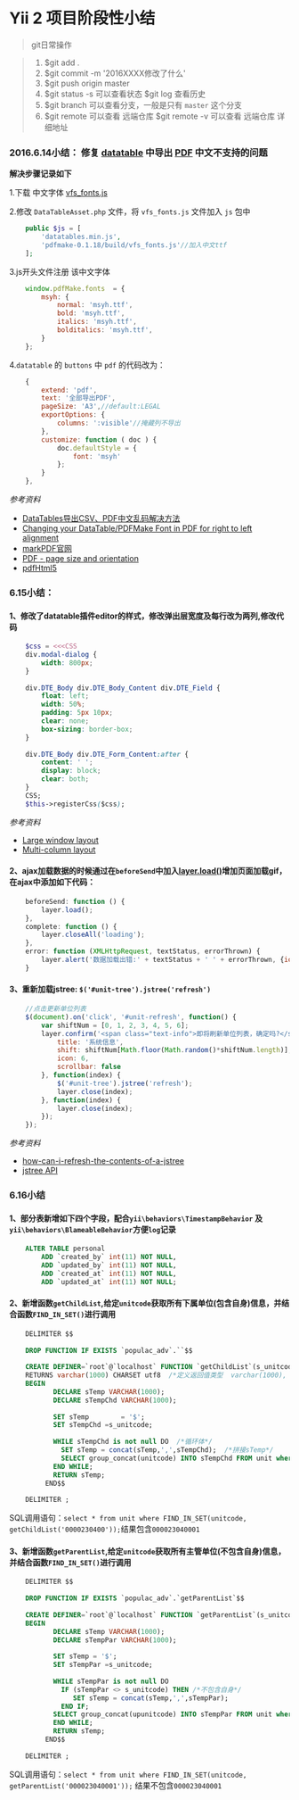 Yii 2 项目阶段性小结
=============
>git日常操作

> 1. $git add .
> 2. $git commit -m '2016XXXX修改了什么'
> 3. $git push origin master
> 4. $git status -s 可以查看状态 $git log 查看历史
> 5. $git branch 可以查看分支，一般是只有 `master` 这个分支
> 6. $git remote 可以查看 远端仓库 $git remote -v 可以查看 远端仓库 详细地址

### 2016.6.14小结： 修复 [datatable](https://www.datatables.net/) 中导出 [PDF](http://pdfmake.org/#/gettingstarted) 中文不支持的问题
**解决步骤记录如下**

1.下载 中文字体 [vfs_fonts.js](http://7xoed1.com1.z0.glb.clouddn.com/2015/vfs_fonts.js)

2.修改 `DataTableAsset.php` 文件，将 `vfs_fonts.js` 文件加入 `js` 包中
```php
    public $js = [
        'datatables.min.js',
        'pdfmake-0.1.18/build/vfs_fonts.js'//加入中文ttf
    ];
```
3.js开头文件注册 该中文字体
```javascript
    window.pdfMake.fonts  = {
        msyh: {
            normal: 'msyh.ttf',
            bold: 'msyh.ttf',
            italics: 'msyh.ttf',
            bolditalics: 'msyh.ttf',
        }
    };
```
4.`datatable` 的 `buttons` 中 `pdf` 的代码改为：
```javascript
    {
        extend: 'pdf',
        text: '全部导出PDF',
        pageSize: 'A3',//default:LEGAL
        exportOptions: {
            columns: ':visible'//掩藏列不导出
        },
        customize: function ( doc ) {
            doc.defaultStyle = {
                font: 'msyh'
            };
        }
    },
```

*参考资料*

- [DataTables导出CSV、PDF中文乱码解决方法](http://www.yuyanping.com/datatables-export-csv-pdf-be-garbled/)  
- [Changing your DataTable/PDFMake Font in PDF for right to left alignment](http://www.rudeprogrammer.com/2016/01/changing-your-datatablepdfmake-font-in-pdf-print-button-for-right-to-left/)
- [markPDF官网](http://pdfmake.org/#/gettingstarted)
- [PDF - page size and orientation](https://datatables.net/extensions/buttons/examples/html5/pdfPage.html)
- [pdfHtml5](https://datatables.net/reference/button/pdfHtml5)


### 6.15小结：
#### 1、修改了datatable插件editor的样式，修改弹出层宽度及每行改为两列,修改代码
```php
    $css = <<<CSS
    div.modal-dialog {
        width: 800px;
    }
    
    div.DTE_Body div.DTE_Body_Content div.DTE_Field {
        float: left;
        width: 50%;
        padding: 5px 10px;
        clear: none;
        box-sizing: border-box;
    }
    
    div.DTE_Body div.DTE_Form_Content:after {
        content: ' ';
        display: block;
        clear: both;
    }
    CSS;
    $this->registerCss($css);
```
*参考资料*

- [Large window layout](https://editor.datatables.net/examples/styling/large.html)
- [Multi-column layout](https://editor.datatables.net/examples/styling/columns.html)

#### 2、ajax加载数据的时候通过在`beforeSend`中加入[layer.load()](http://layer.layui.com/api.html#layer.load)增加页面加载gif，在ajax中添加如下代码： 
```javascript
    beforeSend: function () {
        layer.load();
    },
    complete: function () {
        layer.closeAll('loading');
    },
    error: function (XMLHttpRequest, textStatus, errorThrown) {
        layer.alert('数据加载出错:' + textStatus + ' ' + errorThrown, {icon: 5});
    }
```

#### 3、重新加载jstree: `$('#unit-tree').jstree('refresh')`
```javascript
    //点击更新单位列表
    $(document).on('click', '#unit-refresh', function() {
        var shiftNum = [0, 1, 2, 3, 4, 5, 6];
        layer.confirm('<span class="text-info">即将刷新单位列表，确定吗?</span>', {
            title: '系统信息',
            shift: shiftNum[Math.floor(Math.random()*shiftNum.length)],
            icon: 6,
            scrollbar: false
        }, function(index) {
            $('#unit-tree').jstree('refresh');
            layer.close(index);
        }, function(index) {
            layer.close(index);
        });
    });
```
*参考资料*

- [how-can-i-refresh-the-contents-of-a-jstree](http://stackoverflow.com/questions/3682045/how-can-i-refresh-the-contents-of-a-jstree)
- [jstree API](https://www.jstree.com/api/#/)

### 6.16小结
#### 1、部分表新增如下四个字段，配合`yii\behaviors\TimestampBehavior` 及 `yii\behaviors\BlameableBehavior`方便`log`记录
```SQL
    ALTER TABLE personal 
        ADD `created_by` int(11) NOT NULL,
    	ADD `updated_by` int(11) NOT NULL,
        ADD `created_at` int(11) NOT NULL,
        ADD `updated_at` int(11) NOT NULL;
```

#### 2、新增函数`getChildList`,给定`unitcode`获取所有下属单位(包含自身)信息，并结合函数`FIND_IN_SET()`进行调用
```SQL
    DELIMITER $$  
      
    DROP FUNCTION IF EXISTS `populac_adv`.``$$  
      
    CREATE DEFINER=`root`@`localhost` FUNCTION `getChildList`(s_unitcode varchar(30)) /*创建一个函数 getChildList(s_unitcode varchar(30)) 参数为int型*/
    RETURNS varchar(1000) CHARSET utf8  /*定义返回值类型  varchar(1000), CHARSET: utf-8*/
    BEGIN  
           DECLARE sTemp VARCHAR(1000);  
           DECLARE sTempChd VARCHAR(1000);  
          
           SET sTemp 		= '$';  
           SET sTempChd =s_unitcode;  
          
           WHILE sTempChd is not null DO  /*循环体*/
             SET sTemp = concat(sTemp,',',sTempChd);  /*拼接sTemp*/
             SELECT group_concat(unitcode) INTO sTempChd FROM unit where upunitcode<>unitcode and FIND_IN_SET(upunitcode,sTempChd) > 0;  /*根据父节点，查询出该父节点下的所有子节点的id，支持多级查询*/
           END WHILE;  
           RETURN sTemp;  
         END$$  
      
    DELIMITER ;
```
SQL调用语句：`select * from unit where FIND_IN_SET(unitcode, getChildList('0000230400'));`结果包含`000023040001`

#### 3、新增函数`getParentList`,给定`unitcode`获取所有主管单位(不包含自身)信息，并结合函数`FIND_IN_SET()`进行调用
```SQL
    DELIMITER $$  
      
    DROP FUNCTION IF EXISTS `populac_adv`.`getParentList`$$  
      
    CREATE DEFINER=`root`@`localhost` FUNCTION `getParentList`(s_unitcode varchar(50)) RETURNS varchar(1000) CHARSET utf8  
    BEGIN  
           DECLARE sTemp VARCHAR(1000);  
           DECLARE sTempPar VARCHAR(1000);  
          
           SET sTemp = '$';  
           SET sTempPar =s_unitcode;  
          
           WHILE sTempPar is not null DO
             IF (sTempPar <> s_unitcode) THEN /*不包含自身*/
                SET sTemp = concat(sTemp,',',sTempPar); 
             END IF;
           SELECT group_concat(upunitcode) INTO sTempPar FROM unit where upunitcode<>unitcode and FIND_IN_SET(unitcode,sTempPar) > 0;  
           END WHILE;  
           RETURN sTemp;  
         END$$  
      
    DELIMITER ; 
```
SQL调用语句：`select * from unit where FIND_IN_SET(unitcode, getParentList('000023040001'));` 结果不包含`000023040001`